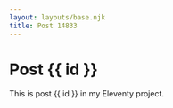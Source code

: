 ```yaml
---
layout: layouts/base.njk
title: Post 14833
---
```


# Post {{ id }}

This is post {{ id }} in my Eleventy project.
